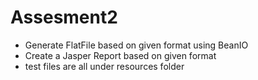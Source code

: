 # Assesment2
  * Generate FlatFile based on given format using BeanIO
  * Create a Jasper Report based on given format
  * test files are all under resources folder
